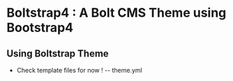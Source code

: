 # Boltstrap4 : A Bolt CMS Theme using Bootstrap4

## Using Boltstrap Theme

- Check template files for now !
-- theme.yml